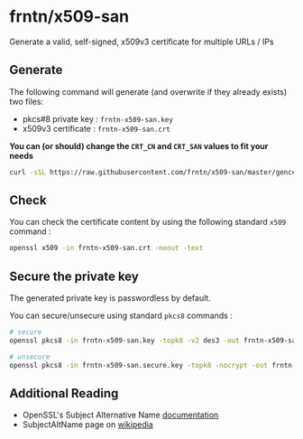 # frntn/x509-san

Generate a valid, self-signed, x509v3 certificate for multiple URLs / IPs

## Generate

The following command will generate (and overwrite if they already exists) two files:
 - pkcs#8 private key : `frntn-x509-san.key`
 - x509v3 certificate : `frntn-x509-san.crt`

**You can (or should) change the `CRT_CN` and `CRT_SAN` values to fit your needs**
```bash
curl -sSL https://raw.githubusercontent.com/frntn/x509-san/master/gencert.sh | CRT_CN="client.com" CRT_SAN="DNS.1:www.client.com,DNS.2:admin.client.com,IP.1:192.168.1.10,IP.2:10.0.0.234" bash
```

## Check

You can check the certificate content by using the following standard `x509` command :

```bash
openssl x509 -in frntn-x509-san.crt -noout -text
```

## Secure the private key

The generated private key is passwordless by default. 

You can secure/unsecure using standard `pkcs8` commands :

```bash
# secure
openssl pkcs8 -in frntn-x509-san.key -topk8 -v2 des3 -out frntn-x509-san.secure.key

# unsecure
openssl pkcs8 -in frntn-x509-san.secure.key -topk8 -nocrypt -out frntn-x509-san.key
```

## Additional Reading

- OpenSSL's Subject Alternative Name [documentation](https://www.openssl.org/docs/apps/x509v3_config.html#Subject_Alternative_Name_)
- SubjectAltName page on [wikipedia](https://en.wikipedia.org/wiki/SubjectAltName)
